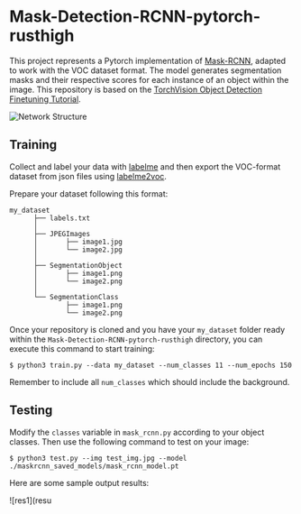 # Mask-Detection-RCNN-pytorch-rusthigh

This project represents a Pytorch implementation of [Mask-RCNN](https://arxiv.org/abs/1703.06870), adapted to work with the VOC dataset format. The model generates segmentation masks and their respective scores for each instance of an object within the image. This repository is based on the [TorchVision Object Detection Finetuning Tutorial](https://pytorch.org/tutorials/intermediate/torchvision_tutorial.html).

![Network Structure](results/network_structure.png)

## Training

Collect and label your data with [labelme](https://github.com/wkentaro/labelme) and then export the VOC-format dataset from json files using [labelme2voc](https://github.com/wkentaro/labelme/tree/master/examples/instance_segmentation).

Prepare your dataset following this format:

```
my_dataset
      ├── labels.txt
      │
      ├── JPEGImages
      │       ├── image1.jpg
      │       └── image2.jpg
      │
      ├── SegmentationObject
      │       ├── image1.png
      │       └── image2.png
      │
      └── SegmentationClass
              ├── image1.png
              └── image2.png
```

Once your repository is cloned and you have your `my_dataset` folder ready within the `Mask-Detection-RCNN-pytorch-rusthigh` directory, you can execute this command to start training:

```
$ python3 train.py --data my_dataset --num_classes 11 --num_epochs 150
```

Remember to include all `num_classes` which should include the background.

## Testing

Modify the `classes` variable in `mask_rcnn.py` according to your object classes. Then use the following command to test on your image:

```
$ python3 test.py --img test_img.jpg --model ./maskrcnn_saved_models/mask_rcnn_model.pt
```

Here are some sample output results:

![res1](resu